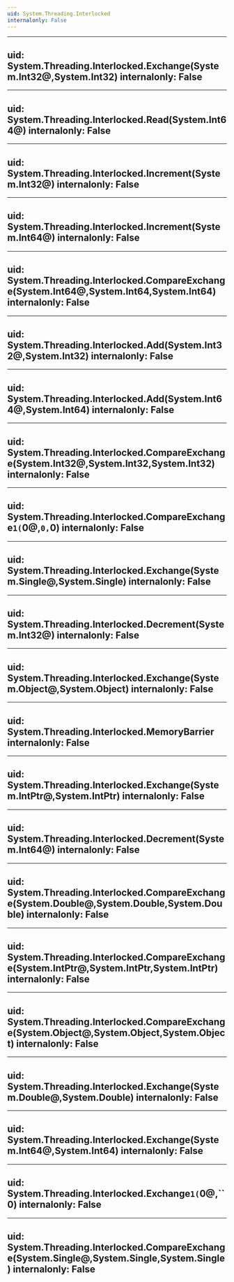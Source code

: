 ```yaml
---
uid: System.Threading.Interlocked
internalonly: False
---
```


---
uid: System.Threading.Interlocked.Exchange(System.Int32@,System.Int32)
internalonly: False
---

---
uid: System.Threading.Interlocked.Read(System.Int64@)
internalonly: False
---

---
uid: System.Threading.Interlocked.Increment(System.Int32@)
internalonly: False
---

---
uid: System.Threading.Interlocked.Increment(System.Int64@)
internalonly: False
---

---
uid: System.Threading.Interlocked.CompareExchange(System.Int64@,System.Int64,System.Int64)
internalonly: False
---

---
uid: System.Threading.Interlocked.Add(System.Int32@,System.Int32)
internalonly: False
---

---
uid: System.Threading.Interlocked.Add(System.Int64@,System.Int64)
internalonly: False
---

---
uid: System.Threading.Interlocked.CompareExchange(System.Int32@,System.Int32,System.Int32)
internalonly: False
---

---
uid: System.Threading.Interlocked.CompareExchange``1(``0@,``0,``0)
internalonly: False
---

---
uid: System.Threading.Interlocked.Exchange(System.Single@,System.Single)
internalonly: False
---

---
uid: System.Threading.Interlocked.Decrement(System.Int32@)
internalonly: False
---

---
uid: System.Threading.Interlocked.Exchange(System.Object@,System.Object)
internalonly: False
---

---
uid: System.Threading.Interlocked.MemoryBarrier
internalonly: False
---

---
uid: System.Threading.Interlocked.Exchange(System.IntPtr@,System.IntPtr)
internalonly: False
---

---
uid: System.Threading.Interlocked.Decrement(System.Int64@)
internalonly: False
---

---
uid: System.Threading.Interlocked.CompareExchange(System.Double@,System.Double,System.Double)
internalonly: False
---

---
uid: System.Threading.Interlocked.CompareExchange(System.IntPtr@,System.IntPtr,System.IntPtr)
internalonly: False
---

---
uid: System.Threading.Interlocked.CompareExchange(System.Object@,System.Object,System.Object)
internalonly: False
---

---
uid: System.Threading.Interlocked.Exchange(System.Double@,System.Double)
internalonly: False
---

---
uid: System.Threading.Interlocked.Exchange(System.Int64@,System.Int64)
internalonly: False
---

---
uid: System.Threading.Interlocked.Exchange``1(``0@,``0)
internalonly: False
---

---
uid: System.Threading.Interlocked.CompareExchange(System.Single@,System.Single,System.Single)
internalonly: False
---
